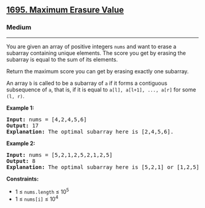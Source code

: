 <h2><a href="https://leetcode.com/problems/maximum-erasure-value">1695. Maximum Erasure Value</a></h2>
<h3>Medium</h3>
<hr>
<p>You are given an array of positive integers <code>nums</code> and want to erase a subarray containing unique elements. The score you get by erasing the subarray is equal to the sum of its elements.</p>
<p>Return the maximum score you can get by erasing exactly one subarray.</p>
<p>An array <code>b</code> is called to be a subarray of <code>a</code> if it forms a contiguous subsequence of <code>a</code>, that is, if it is equal to <code>a[l], a[l+1], ..., a[r]</code> for some <code>(l, r)</code>.</p>

<p><strong>Example 1:</strong></p>
<pre>
<strong>Input:</strong> nums = [4,2,4,5,6]
<strong>Output:</strong> 17
<strong>Explanation:</strong> The optimal subarray here is [2,4,5,6].
</pre>

<p><strong>Example 2:</strong></p>
<pre>
<strong>Input:</strong> nums = [5,2,1,2,5,2,1,2,5]
<strong>Output:</strong> 8
<strong>Explanation:</strong> The optimal subarray here is [5,2,1] or [1,2,5].
</pre>

<p><strong>Constraints:</strong></p>
<ul>
<li>1 ≤ <code>nums.length</code> ≤ 10<sup>5</sup></li>
<li>1 ≤ <code>nums[i]</code> ≤ 10<sup>4</sup></li>
</ul>
